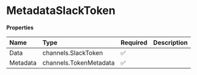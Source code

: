 # MetadataSlackToken

**Properties**

| Name     | Type                   | Required | Description |
| :------- | :--------------------- | :------- | :---------- |
| Data     | channels.SlackToken    | ✅       |             |
| Metadata | channels.TokenMetadata | ✅       |             |
